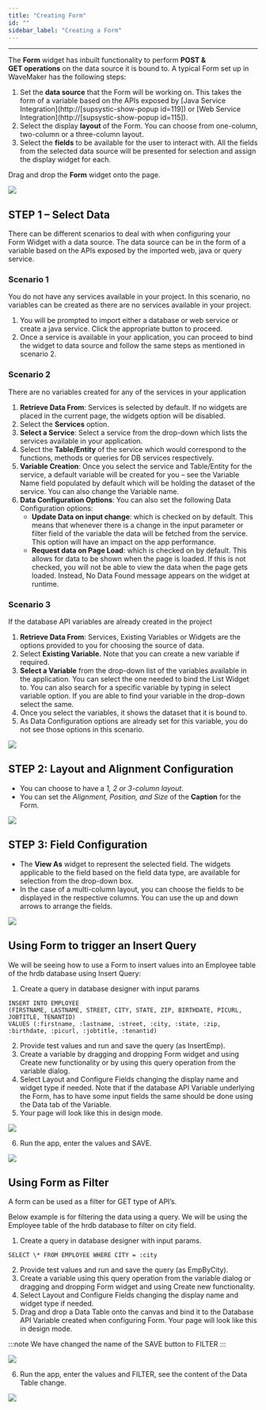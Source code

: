 ```yaml
---
title: "Creating Form"
id: ""
sidebar_label: "Creating a Form"
---
```

---

The **Form** widget has inbuilt functionality to perform **POST & GET operations** on the data source it is bound to. A typical Form set up in WaveMaker has the following steps:

1. Set the **data source** that the Form will be working on. This takes the form of a variable based on the APIs exposed by [Java Service Integration](http://[supsystic-show-popup id=119]) or [Web Service Integration](http://[supsystic-show-popup id=115]).
2. Select the display **layout** of the Form. You can choose from one-column, two-column or a three-column layout.
3. Select the **fields** to be available for the user to interact with. All the fields from the selected data source will be presented for selection and assign the display widget for each.

Drag and drop the **Form** widget onto the page. 

[![](/learn/assets/form_usage_dnd.png)](/learn/assets/form_usage_dnd.png)

## STEP 1 – Select Data

There can be different scenarios to deal with when configuring your Form Widget with a data source. The data source can be in the form of a variable based on the APIs exposed by the imported web, java or query service.

### Scenario 1

You do not have any services available in your project. In this scenario, no variables can be created as there are no services available in your project.
1. You will be prompted to import either a database or web service or create a java service. Click the appropriate button to proceed.
2. Once a service is available in your application, you can proceed to bind the widget to data source and follow the same steps as mentioned in scenario 2.

### Scenario 2

There are no variables created for any of the services in your application
1. **Retrieve Data From**: Services is selected by default. If no widgets are placed in the current page, the widgets option will be disabled.
2. Select the **Services** option.
3. **Select a Service**: Select a service from the drop-down which lists the services available in your application.
4. Select the **Table/Entity** of the service which would correspond to the functions, methods or queries for DB services respectively.
5. **Variable Creation**: Once you select the service and Table/Entity for the service, a default variable will be created for you – see the Variable Name field populated by default which will be holding the dataset of the service. You can also change the Variable name.
6. **Data Configuration Options**: You can also set the following Data Configuration options:
    - **Update Data on input change**: which is checked on by default. This means that whenever there is a change in the input parameter or filter field of the variable the data will be fetched from the service. This option will have an impact on the app performance.
    - **Request data on Page Load**: which is checked on by default. This allows for data to be shown when the page is loaded. If this is not checked, you will not be able to view the data when the page gets loaded. Instead, No Data Found message appears on the widget at runtime.

### Scenario 3

If the database API variables are already created in the project
1. **Retrieve Data From**: Services, Existing Variables or Widgets are the options provided to you for choosing the source of data.
2. Select **Existing Variable.** Note that you can create a new variable if required.
3. **Select a Variable** from the drop-down list of the variables available in the application. You can select the one needed to bind the List Widget to. You can also search for a specific variable by typing in select variable option. If you are able to find your variable in the drop-down select the same.
4. Once you select the variables, it shows the dataset that it is bound to.
5. As Data Configuration options are already set for this variable, you do not see those options in this scenario.

[![](/learn/assets/form_usage_var.png)](/learn/assets/form_usage_var.png)

## STEP 2: Layout and Alignment Configuration

- You can choose to have a _1, 2 or 3-column layout_.
- You can set the _Alignment, Position, and Size_ of the **Caption** for the Form.

[![](/learn/assets/form_usage_layout.png)](/learn/assets/form_usage_layout.png)

## STEP 3: Field Configuration

- The **View As** widget to represent the selected field. The widgets applicable to the field based on the field data type, are available for selection from the drop-down box.
- In the case of a multi-column layout, you can choose the fields to be displayed in the respective columns. You can use the up and down arrows to arrange the fields.

[![](/learn/assets/form_usage_data.png)](/learn/assets/form_usage_data.png)

## Using Form to trigger an Insert Query

We will be seeing how to use a Form to insert values into an Employee table of the hrdb database using Insert Query:

1. Create a query in database designer with input params

```    
INSERT INTO EMPLOYEE 
(FIRSTNAME, LASTNAME, STREET, CITY, STATE, ZIP, BIRTHDATE, PICURL, JOBTITLE, TENANTID)
VALUES (:firstname, :lastname, :street, :city, :state, :zip, :birthdate, :picurl, :jobtitle, :tenantid)
```

2. Provide test values and run and save the query (as InsertEmp).
3. Create a variable by dragging and dropping Form widget and using Create new functionality or by using this query operation from the variable dialog.
4. Select Layout and Configure Fields changing the display name and widget type if needed. Note that if the database API Variable underlying the Form, has to have some input fields the same should be done using the Data tab of the Variable.
5. Your page will look like this in design mode.

[![](/learn/assets/form_query_design.png)](/learn/assets/form_query_design.png)

6. Run the app, enter the values and SAVE.

[![](/learn/assets/form_query_run.png)](/learn/assets/form_query_run.png)

## Using Form as Filter

A form can be used as a filter for GET type of API’s.

Below example is for filtering the data using a query. We will be using the Employee table of the hrdb database to filter on city field.

1. Create a query in database designer with input params.
```
SELECT \* FROM EMPLOYEE WHERE CITY = :city
``` 
2. Provide test values and run and save the query (as EmpByCity).
3. Create a variable using this query operation from the variable dialog or dragging and dropping Form widget and using Create new functionality.
4. Select Layout and Configure Fields changing the display name and widget type if needed.
5. Drag and drop a Data Table onto the canvas and bind it to the Database API Variable created when configuring Form. Your page will look like this in design mode.

:::note
We have changed the name of the SAVE button to FILTER 
:::

[![](/learn/assets/form_filter_design.png)](/learn/assets/form_filter_design.png)

6. Run the app, enter the values and FILTER, see the content of the Data Table change. 

[![](/learn/assets/form_filter_run.png)](/learn/assets/form_filter_run.png)

